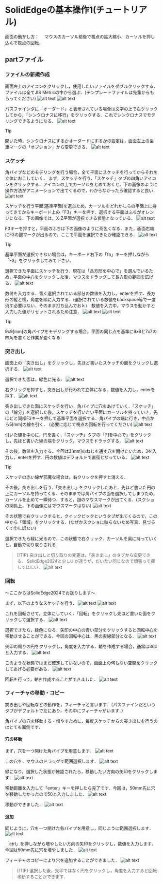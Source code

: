 # SolidEdgeの基本操作1(チュートリアル)

画面の動かし方：
　マウスのカーソル前後で視点の拡大縮小，カーソルを押し込んで視点の回転．

## partファイル
### ファイルの新規作成
画面左上のアイコンをクリックし，使用したいファイルをダブルクリックする．ファイルは全てJIS Metricの中から選ぶ．(テンプレートファイルは先輩からもらってください)
![alt text](SE2/image.png)
![alt text](SE2/image-2.png)

パスファインダに「オーダード」と表示されている場合は文字の上で右クリックしてから，「シンクロナスに移行」をクリックする．これでシンクロナスでモデリングできるようになる．
![alt text](SE2/image-3.png)

>[!TIP]
開いた時，シンクロナスにするかオーダードにするかの設定は，画面左上の歯車マークの「オプション」から変更できる．
![alt text](SE2/image-35.png)


### スケッチ
角パイプなどのモデリングを行う場合，全て平面にスケッチを行ってからそれを立体におこしていく．
まず，スケッチを行う．「スケッチ」タブの四角いアイコンをクリックする．アイコンの上でカーソルをとめておくと，下の画像のように操作方法がアニメーションで出てくるので，わからなかったら確認すると良い．
![alt text](SE2/image-5.png)

スケッチを行う平面(基準平面)を選ぶため，カーソルをどれかしらの平面上に持ってきてからキーボード上の「F3」キーを押す．選択する平面はふちがオレンジになる．下の画像では，X-Z平面が選択できる状態となっている．
![alt text](SE2/image-1.png)

F3キーを押すと，平面のふちは下の画像のように茶色くなる．また，画面右端にF3の鍵マークが出るので，ここで平面を選択できたか確認できる．
![alt text](SE2/image-4.png)

>[!TIP]
>基準平面が選択できない場合は，キーボード右下の「fn」キーを押しながら「F3」をクリックしてみて下さい．

選択できた平面にスケッチを行う．現在は「長方形を中心で」を選んでいるため，平面の中心をクリックした後，マウスをドラッグして長方形の範囲を広げる．
![alt text](SE2/image-6.png)

数値を入力する．青く選択されている部分の数値を入力し，enterを押す．長方形の縦と横，角度を順に入力する．(選択されている数値をbackspace等で一度消す必要はない．そのまま打ち込んでおｋ)　数値を入力中，マウスを動かすと入力した値がリセットされるため注意．
![alt text](SE2/image-7.png)
![alt text](SE2/image-9.png)
>[!TIP]
>9x9[mm]の角パイプをモデリングする場合，平面の同じ点を基準に9x9と7x7の四角を書くと作業が速くなる．

### 突き出し
画面上の「突き出し」をクリックし，先ほど書いたスケッチの面をクリックし選択する．
![alt text](SE2/image-8.png)


選択できた面は，緑色に光る．
![alt text](SE2/image-10.png)

右クリックを押すと，突き出しが行われて立体になる．数値を入力し，enterを押す．
![alt text](SE2/image-11.png)

突き出しできた面にスケッチを行い，角パイプに穴をあけていく．「スケッチ」の「線分」を選択した後，スケッチを行いたい平面にカーソルを持っていき，先ほどと同様F3キーを押して基準平面を選択する．角パイプの端に行き，中点から5[mm]の線を引く．
(必要に応じて視点の回転を行ってください)
![alt text](SE2/image-12.png)

引いた線を中心に，円を書く．「スケッチ」タブの「円を中心で」をクリックし，先ほど書いた線の端をクリック，マウスをドラッグする．
![alt text](SE2/image-13.png)

その後，数値を入力する．今回は3[mm]のねじを通す穴を開けたいため，3を入力し，enterを押す．円の数値はデフォルトで直径となっている．
![alt text](SE2/image-14.png)

>[!TIP]
>スケッチの赤い線が邪魔な場合は，右クリックを押すと消える．

その後，突き出しを行う．「突き出し」をクリックしたあと，先ほど書いた円の上にカーソルを持ってくる．そのままでは角パイプの面を選択してしまうため，カーソルを止めて一瞬待つ．すると，謎のマウスマークが出てくる．(スクショの関係上，下の画像にはマウスマークはない)
![alt text](SE2/image-15.png)

その状態で右クリックすると，クイックピックというタブが出てくるので，この中から「領域」をクリックする．(なぜかスクショに映らないため写真．見づらくて申し訳ない)

選択できたら緑に光るので，この状態で右クリック．カーソルを奥に持っていくと，自動で切り取りされる．

>[!TIP} 
>突き出しと切り取りの変更は，「突き出し」のタブから変更できる．
>SolidEdge2024と少しUIが違うが，だいたい同じなので頑張って探してほしい．
>![alt text](SE2/image-16.png)

### 回転

～ここからはSolidEdge2024でお送りします～

まず，以下のようなスケッチを行う．
![alt text](SE2/image-17.png)
![alt text](SE2/image-18.png)

これを回転させて，立体にしていく．「回転」をクリックし先ほど書いた面をクリックして選択する．
![alt text](SE2/image-19.png)

選択できたら，緑色になる．矢印の中心の青い部分をクリックすると回転中心を移動させることができる．今回の回転中心は，黒の実線部分となる．
![alt text](SE2/image-20.png)

矢印の周りの円をクリックし，角度を入力する．軸を作成する場合，通常は360と入力する．
![alt text](SE2/image-22.png)

このような状態ではまだ確定していないので，画面上の何もない空間をクリックしてあげる必要がある．
![alt text](SE2/image-23.png)

回転を行って，軸を作成することができました．
![alt text](SE2/image-24.png)



### フィーチャの移動・コピー
突き出しや回転などの動作を，フィーチャと言います．（パスファインだというタブがデフォルトで左にあり，その中にフィーチャがいます．）

角パイプの穴を移動する・増やすために，毎度スケッチからの突き出しを行うのはとても面倒です．

#### 穴の移動

まず，穴を一つ開けた角パイプを用意します．
![alt text](SE2/image-25.png)

この穴を，マウスのドラッグで範囲選択します．
![alt text](SE2/image-26.png)

緑になり，選択した状態が確認されたら，移動したい方向の矢印をクリックします．
![alt text](SE2/image-27.png)

移動距離を入力して「enter」キーを押したら完了です．今回は，50mm先に穴を移動したかったので50と入力しました．
![alt text](SE2/image-28.png)

移動ができました．
![alt text](SE2/image-29.png)


#### 追加

同じように，穴を一つ開けた各パイプを用意し，同じように範囲選択します．
![alt text](SE2/image-32.png)

「ctrl」を押しながら増やしたい方向の矢印をクリックし，数値を入力します．今回は50mm先に穴を増やしました．
![alt text](SE2/image-33.png)

フィーチャのコピーにより穴を追加することができました．
![alt text](SE2/image-34.png)

>[!TIP} 
選択した後，矢印ではなく円をクリックし，角度を入力すると回転移動することができます．
